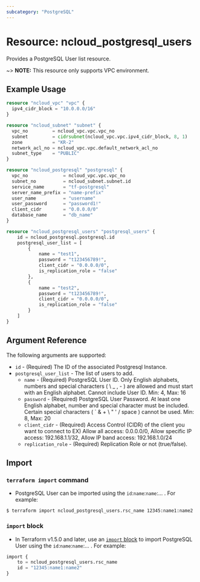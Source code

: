```yaml
---
subcategory: "PostgreSQL"
---
```


# Resource: ncloud_postgresql_users

Provides a PostgreSQL User list resource.

~> **NOTE:** This resource only supports VPC environment.

## Example Usage

```terraform
resource "ncloud_vpc" "vpc" {
  ipv4_cidr_block = "10.0.0.0/16"
}

resource "ncloud_subnet" "subnet" {
  vpc_no         = ncloud_vpc.vpc.vpc_no
  subnet         = cidrsubnet(ncloud_vpc.vpc.ipv4_cidr_block, 8, 1)
  zone           = "KR-2"
  network_acl_no = ncloud_vpc.vpc.default_network_acl_no
  subnet_type    = "PUBLIC"
}

resource "ncloud_postgresql" "postgresql" {
  vpc_no             = ncloud_vpc.vpc.vpc_no
  subnet_no          = ncloud_subnet.subnet.id
  service_name       = "tf-postgresql"
  server_name_prefix = "name-prefix"
  user_name          = "username"
  user_password      = "password1!"
  client_cidr        = "0.0.0.0/0"
  database_name      = "db_name"
}

resource "ncloud_postgresql_users" "postgresql_users" {
	id = ncloud_postgresql.postgresql.id
	postgresql_user_list = [
		{
			name = "test1",
			password = "t123456789!",
			client_cidr = "0.0.0.0/0",
			is_replication_role = "false"
		},
		{
			name = "test2",
			password = "t123456789!",
			client_cidr = "0.0.0.0/0",
			is_replication_role = "false"
		}
	]
}
```

## Argument Reference

The following arguments are supported:

* `id` - (Required) The ID of the associated Postgresql Instance.
* `postgresql_user_list` - The list of users to add.
  * `name` - (Required) PostgreSQL User ID. Only English alphabets, numbers and special characters ( \ _ , - ) are allowed and must start with an English alphabet. Cannot include User ID. Min: 4, Max: 16
  * `password` - (Required) PostgreSQL User Password. At least one English alphabet, number and special character must be included. Certain special characters ( ` & + \ " ' / space ) cannot be used. Min: 8, Max: 20
  * `client_cidr` - (Required) Access Control (CIDR) of the client you want to connect to EX) Allow all access: 0.0.0.0/0, Allow specific IP access: 192.168.1.1/32, Allow IP band access: 192.168.1.0/24
  * `replication_role` - (Required) Replication Role or not (true/false).

## Import

### `terraform import` command

* PostgreSQL User can be imported using the `id`:`name`:`name`:... . For example:

```console
$ terraform import ncloud_postgresql_users.rsc_name 12345:name1:name2
```

### `import` block

* In Terraform v1.5.0 and later, use an [`import` block](https://developer.hashicorp.com/terraform/language/import) to import PostgreSQL User using the `id`:`name`:`name`:... . For example:

```terraform
import {
    to = ncloud_postgresql_users.rsc_name
    id = "12345:name1:name2"
}
```

